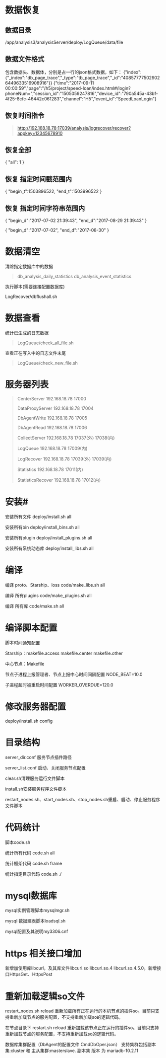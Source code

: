 # 数据恢复 #
## 数据目录 ##
/app/analysis3/analysisServer/deploy/LogQueue/data/file
## 数据文件格式 ##
包含数据头、数据体，分别是占一行的json格式数据，如下：
{"index":{"_index":"db_page_trace","_type":"tb_page_trace","_id":"408577775029026449633516908916"}}
{"time":"2017-09-11 00:00:59","page":"/h5/project/speed-loan/index.html#/login?phoneNum=","session_id":"1505059247816","device_id":"790a545a-43bf-4f25-8cfc-46442c061283","channel":"H5","event_id":"SpeedLoanLogin"}
## 恢复时间指令 ##
> http://192.168.18.78:17039/analysis/logrecover/recover?appkey=12345678910
## 恢复全部 ##
{
    "all": 1
}
## 恢复 指定时间戳范围内 ##
{
    "begin_t":1503896522,
	"end_t":1503996522
}
## 恢复 指定时间字符串范围内 ##
{
    "begin_d":"2017-07-02 21:39:43",
	"end_d":"2017-08-29 21:39:43"
}

{
    "begin_d":"2017-07-02",
	"end_d":"2017-08-30"
}
# 数据清空 #
清除指定数据库中的数据
> db_analysis_daily_statistics
> db_analysis_event_statistics

执行脚本(需要连接配置数据库)

LogRecover/dbflushall.sh
# 数据查看 #
统计已生成的日志数据
> LogQueue/check_all_file.sh

查看正在写入中的日志文件末尾
> LogQueue/check_new_file.sh

# 服务器列表 #
> CenterServer 192.168.18.78 17000
> 
> DataProxyServer 192.168.18.78 17004
> 
> DbAgentWrite 192.168.18.78 17005
> 
> DbAgentRead 192.168.18.78 17006
> 
> CollectServer 192.168.18.78 17037(外) 17038(内)
> 
> LogQueue 192.168.18.78 17009(内)
> 
> LogRecover 192.168.18.78 17039(外) 17039(内)
> 
> Statistics 192.168.18.78 17011(内)
> 
> StatisticsRecover 192.168.18.78 17012(内)
# 安装#
安装所有文件
deploy/install.sh all

安装所有bin
deploy/install_bins.sh all

安装所有plugin
deploy/install_plugins.sh all

安装所有系统动态库
deploy/install_libs.sh all

# 编译 #
编译 proto、Starship、loss
code/make_libs.sh all

编译 所有plugins
code/make_plugins.sh all

编译 所有库
code/make.sh all

# 编译脚本配置 #
脚本时间通知配置

Starship：makefile.access makefile.center makefile.other

中心节点：Makefile

节点子进程上报管理者、节点上报中心时间间隔配置
NODE_BEAT=10.0

子进程超时被重启时间配置
WORKER_OVERDUE=120.0

# 修改服务器配置 #
deploy/install.sh config

# 目录结构 #
server_dir.conf 服务节点插件路径

server_list.conf 启动、关闭服务节点配置

clear.sh清理服务运行文件脚本

install.sh安装服务程序文件脚本

restart_nodes.sh、start_nodes.sh、stop_nodes.sh重启、启动、停止服务程序文件脚本

# 代码统计 #
脚本code.sh 

统计所有代码 code.sh all

统计框架代码 code.sh frame

统计指定目录代码 code.sh ./

# mysql数据库 #

mysql实例管理脚本mysqlmgr.sh

mysql 数据建表脚本loadsql.sh

mysql配置及其说明my3306.cnf

# https 相关接口增加 #
新增加使用库libcurl，及其库文件libcurl.so libcurl.so.4 libcurl.so.4.5.0。新增接口HttpsGet、HttpsPost

# 重新加载逻辑so文件 #
restart_nodes.sh reload 重新加载所有正在运行的本机节点的插件so。目前只支持重新加载节点的服务配置，不支持重新加载so的逻辑代码。

在节点目录下
restart.sh reload 重新加载该节点正在运行的插件so。目前只支持重新加载节点的服务配置，不支持重新加载so的逻辑代码。

数据库集群配置（DbAgent的配置文件 CmdDbOper.json）
支持集群包括副本集:cluster 和 主从集群:masterslave. 
副本集 版本 为 mariadb-10.2.11
